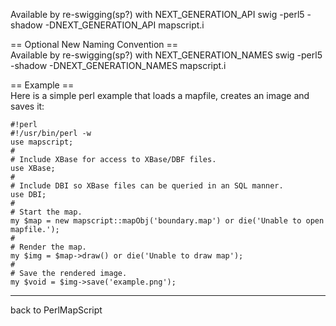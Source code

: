 Available by re-swigging(sp?) with NEXT_GENERATION_API swig -perl5 -shadow -DNEXT_GENERATION_API mapscript.i    
                                                                                                                
== Optional New Naming Convention ==                                                                            
Available by re-swigging(sp?) with NEXT_GENERATION_NAMES swig -perl5 -shadow -DNEXT_GENERATION_NAMES mapscript.i
                                                                                                                
== Example ==                                                                                                   
Here is a simple perl example that loads a mapfile, creates an image and saves it:                              

```                                                                                                             
#!perl                                                                                                          
#!/usr/bin/perl -w                                                                                              
use mapscript;                                                                                                  
#                                                                                                               
# Include XBase for access to XBase/DBF files.                                                                  
use XBase;                                                                                                      
#                                                                                                               
# Include DBI so XBase files can be queried in an SQL manner.                                                   
use DBI;                                                                                                        
#                                                                                                               
# Start the map.                                                                                                
my $map = new mapscript::mapObj('boundary.map') or die('Unable to open mapfile.');                              
#                                                                                                               
# Render the map.                                                                                               
my $img = $map->draw() or die('Unable to draw map');                                                            
#                                                                                                               
# Save the rendered image.                                                                                      
my $void = $img->save('example.png');                                                                           
```                                                                                                             
----                                                                                                            
back to PerlMapScript                                                                                           

